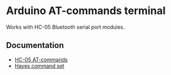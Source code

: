 # Arduino AT-commands terminal
Works with HC-05 Bluetooth serial port modules.

## Documentation
- [HC-05 AT-commands](https://www.itead.cc/wiki/Serial_Port_Bluetooth_Module_(Master/Slave)_:_HC-05#AT_command_Default)
- [Hayes command set](https://en.wikipedia.org/wiki/Hayes_command_set)
